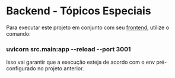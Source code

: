 # Backend - Tópicos Especiais


Para executar este projeto em conjunto com seu [frontend](https://github.com/JeanLuca999/client), utilize o comando:

### uvicorn src.main:app --reload --port 3001

Isso vai garantir que a execução esteja de acordo com o env pré-configurado no projeto anterior.
